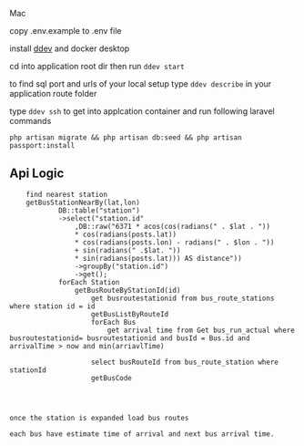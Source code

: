 Mac

copy .env.example to .env file 

install [ddev](https://www.ddev.com/get-started/) and docker desktop

cd into application root dir then run `ddev start`

to find sql port and urls of your local setup type `ddev describe` in your application route folder

type `ddev ssh` to get into applcation container and run following laravel commands

`php artisan migrate && php artisan db:seed && php artisan passport:install`


## Api Logic

        find nearest station 
        getBusStationNearBy(lat,lon)
                DB::table("station")
                ->select("station.id"
                    ,DB::raw("6371 * acos(cos(radians(" . $lat . ")) 
                    * cos(radians(posts.lat)) 
                    * cos(radians(posts.lon) - radians(" . $lon . ")) 
                    + sin(radians(" .$lat. ")) 
                    * sin(radians(posts.lat))) AS distance"))
                    ->groupBy("station.id")
                    ->get();
                forEach Station
                    getBusRouteByStationId(id)
                        get busroutestationid from bus_route_stations where station id = id 
                        getBusListByRouteId
                        forEach Bus
                            get arrival time from Get bus_run_actual where busroutestationid= busroutestationid and busId = Bus.id and arrivalTime > now and min(arriavlTime)
                            
                        select busRouteId from bus_route_station where stationId 
                        getBusCode




    once the station is expanded load bus routes
        
    each bus have estimate time of arrival and next bus arrival time.

    
